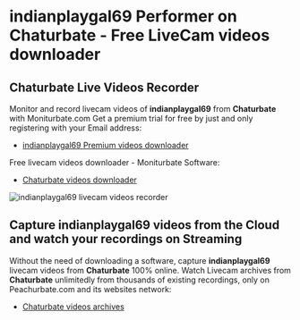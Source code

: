 # indianplaygal69 Performer on Chaturbate - Free LiveCam videos downloader

## Chaturbate Live Videos Recorder

Monitor and record livecam videos of **indianplaygal69** from **Chaturbate** with Moniturbate.com
Get a premium trial for free by just and only registering with your Email address:
* [indianplaygal69 Premium videos downloader](https://moniturbate.com/request-demo-licence-key.html)

Free livecam videos downloader - Moniturbate Software:
* [Chaturbate videos downloader](https://moniturbate.com/moniturbate-download-software.html)

![indianplaygal69 livecam videos recorder](https://peachurnet.com/templates/moniturbate-software.png)


## Capture indianplaygal69 videos from the Cloud and watch your recordings on Streaming

Without the need of downloading a software, capture **indianplaygal69** livecam videos from **Chaturbate** 100% online.
Watch Livecam archives from **Chaturbate** unlimitedly from thousands of existing recordings, only on Peachurbate.com and its websites network:
* [Chaturbate videos archives](https://peachurnet.com/)